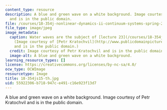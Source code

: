 ```yaml
---
content_type: resource
description: A blue and green wave on a white background. Image courtesy of Petr Kratochvil
  and is in the public domain.
file: /courses/18-354j-nonlinear-dynamics-ii-continuum-systems-spring-2015/55922306b718947ce491c16e923f13d7_18-354js15-th.jpg
file_type: image/jpeg
image_metadata:
  caption: Water waves are the subject of [lecture 23](/courses/18-354j-nonlinear-dynamics-ii-continuum-systems-spring-2015/resources/mit18_354js15_ch23).
    (Image courtesy of [Petr Kratochvil](http://www.publicdomainpictures.net/view-image.php?image=1218)
    and is in the public domain.)
  credit: Image courtesy of Petr Kratochvil and is in the public domain.
  image-alt: A blue and green wave on a white background.
learning_resource_types: []
license: https://creativecommons.org/licenses/by-nc-sa/4.0/
ocw_type: OCWImage
resourcetype: Image
title: 18-354js15-th.jpg
uid: 55922306-b718-947c-e491-c16e923f13d7
---
```

A blue and green wave on a white background. Image courtesy of Petr Kratochvil and is in the public domain.